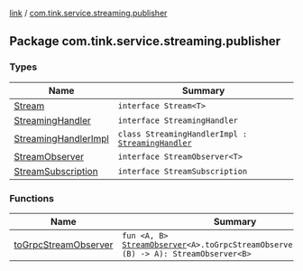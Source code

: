 [link](../index.md) / [com.tink.service.streaming.publisher](./index.md)

## Package com.tink.service.streaming.publisher

### Types

| Name | Summary |
|---|---|
| [Stream](-stream/index.md) | `interface Stream<T>` |
| [StreamingHandler](-streaming-handler/index.md) | `interface StreamingHandler` |
| [StreamingHandlerImpl](-streaming-handler-impl/index.md) | `class StreamingHandlerImpl : `[`StreamingHandler`](-streaming-handler/index.md) |
| [StreamObserver](-stream-observer/index.md) | `interface StreamObserver<T>` |
| [StreamSubscription](-stream-subscription/index.md) | `interface StreamSubscription` |

### Functions

| Name | Summary |
|---|---|
| [toGrpcStreamObserver](to-grpc-stream-observer.md) | `fun <A, B> `[`StreamObserver`](-stream-observer/index.md)`<A>.toGrpcStreamObserver(converter: (B) -> A): StreamObserver<B>` |
